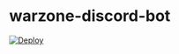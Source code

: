 # warzone-discord-bot

[![Deploy](https://www.herokucdn.com/deploy/button.svg)](https://heroku.com/deploy?template=https://github.com/luisramirez-m/warzone-discord-bot/tree/master)
